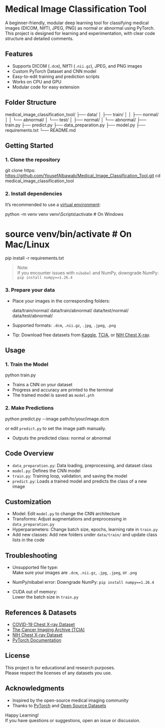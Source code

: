 # Medical Image Classification Tool

A beginner-friendly, modular deep learning tool for classifying medical images (DICOM, NIfTI, JPEG, PNG) as normal or abnormal using PyTorch.  
This project is designed for learning and experimentation, with clear code structure and detailed comments.

## Features

- Supports DICOM (`.dcm`), NIfTI (`.nii.gz`), JPEG, and PNG images
- Custom PyTorch Dataset and CNN model
- Easy-to-edit training and prediction scripts
- Works on CPU and GPU
- Modular code for easy extension

## Folder Structure

medical_image_classification_tool/
├── data/
│   ├── train/
│   │   ├── normal/
│   │   └── abnormal/
│   └── test/
│       ├── normal/
│       └── abnormal/
├── train.py
├── predict.py
├── data_preparation.py
├── model.py
├── requirements.txt
└── README.md

## Getting Started

### 1. Clone the repository

git clone https: https://github.com/YousefAlbawab/Medical_Image_Classification_Tool.git
cd medical_image_classification_tool

### 2. Install dependencies

It’s recommended to use a [virtual environment](https://docs.python.org/3/library/venv.html):

python -m venv venv
venv\Scripts\activate  # On Windows
# source venv/bin/activate  # On Mac/Linux

pip install -r requirements.txt

> Note:  
> If you encounter issues with `nibabel` and NumPy, downgrade NumPy:  
> `pip install numpy==1.26.4`



### 3. Prepare your data

- Place your images in the corresponding folders:
  
  data/train/normal/
  data/train/abnormal/
  data/test/normal/
  data/test/abnormal/
  
- Supported formats: `.dcm`, `.nii.gz`, `.jpg`, `.jpeg`, `.png`
- Tip: Download free datasets from [Kaggle](https://www.kaggle.com/), [TCIA](https://www.cancerimagingarchive.net/), or [NIH Chest X-ray](https://nihcc.app.box.com/v/ChestXray-NIHCC).

## Usage

### 1. Train the Model

python train.py

- Trains a CNN on your dataset
- Progress and accuracy are printed to the terminal
- The trained model is saved as `model.pth`

### 2. Make Predictions

python predict.py --image path/to/your/image.dcm

or edit `predict.py` to set the image path manually.

- Outputs the predicted class: normal or abnormal

## Code Overview

- `data_preparation.py`: Data loading, preprocessing, and dataset class
- `model.py`: Defines the CNN model
- `train.py`: Training loop, validation, and saving the model
- `predict.py`: Loads a trained model and predicts the class of a new image

## Customization

- Model: Edit `model.py` to change the CNN architecture
- Transforms: Adjust augmentations and preprocessing in `data_preparation.py`
- Hyperparameters: Change batch size, epochs, learning rate in `train.py`
- Add new classes: Add new folders under `data/train/` and update class lists in the code

## Troubleshooting

- Unsupported file type:  
  Make sure your images are `.dcm`, `.nii.gz`, `.jpg`, `.jpeg`, or `.png`

- NumPy/nibabel error: 
  Downgrade NumPy: `pip install numpy==1.26.4`

- CUDA out of memory:  
  Lower the batch size in `train.py`

## References & Datasets

- [COVID-19 Chest X-ray Dataset](https://github.com/ieee8023/covid-chestxray-dataset)
- [The Cancer Imaging Archive (TCIA)](https://www.cancerimagingarchive.net/)
- [NIH Chest X-ray Dataset](https://nihcc.app.box.com/v/ChestXray-NIHCC)
- [PyTorch Documentation](https://pytorch.org/docs/stable/index.html)

## License

This project is for educational and research purposes.  
Please respect the licenses of any datasets you use.

## Acknowledgments

- Inspired by the open-source medical imaging community
- Thanks to [PyTorch](https://pytorch.org/) and [Open Source Datasets](https://github.com/sfikas/medical-imaging-datasets)

Happy Learning!  
If you have questions or suggestions, open an issue or discussion.
